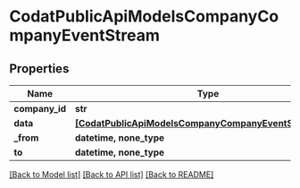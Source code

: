 # CodatPublicApiModelsCompanyCompanyEventStream


## Properties
Name | Type | Description | Notes
------------ | ------------- | ------------- | -------------
**company_id** | **str** |  | 
**data** | [**[CodatPublicApiModelsCompanyCompanyEventStreamItem]**](CodatPublicApiModelsCompanyCompanyEventStreamItem.md) |  | 
**_from** | **datetime, none_type** |  | [optional] 
**to** | **datetime, none_type** |  | [optional] 

[[Back to Model list]](../README.md#documentation-for-models) [[Back to API list]](../README.md#documentation-for-api-endpoints) [[Back to README]](../README.md)


